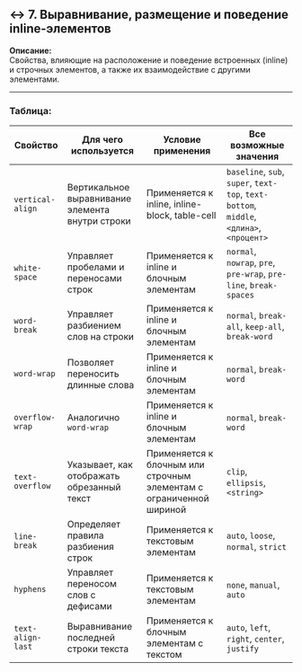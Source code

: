 ## ↔️ 7. Выравнивание, размещение и поведение inline-элементов

**Описание:**  
Свойства, влияющие на расположение и поведение встроенных (inline) и строчных элементов, а также их взаимодействие с другими элементами.

---
### Таблица:

|Свойство|Для чего используется|Условие применения|Все возможные значения|
|---|---|---|---|
|`vertical-align`|Вертикальное выравнивание элемента внутри строки|Применяется к inline, inline-block, table-cell|`baseline`, `sub`, `super`, `text-top`, `text-bottom`, `middle`, `<длина>`, `<процент>`|
|`white-space`|Управляет пробелами и переносами строк|Применяется к inline и блочным элементам|`normal`, `nowrap`, `pre`, `pre-wrap`, `pre-line`, `break-spaces`|
|`word-break`|Управляет разбиением слов на строки|Применяется к inline и блочным элементам|`normal`, `break-all`, `keep-all`, `break-word`|
|`word-wrap`|Позволяет переносить длинные слова|Применяется к inline и блочным элементам|`normal`, `break-word`|
|`overflow-wrap`|Аналогично `word-wrap`|Применяется к inline и блочным элементам|`normal`, `break-word`|
|`text-overflow`|Указывает, как отображать обрезанный текст|Применяется к блочным или строчным элементам с ограниченной шириной|`clip`, `ellipsis`, `<string>`|
|`line-break`|Определяет правила разбиения строк|Применяется к текстовым элементам|`auto`, `loose`, `normal`, `strict`|
|`hyphens`|Управляет переносом слов с дефисами|Применяется к текстовым элементам|`none`, `manual`, `auto`|
|`text-align-last`|Выравнивание последней строки текста|Применяется к блочным элементам с текстом|`auto`, `left`, `right`, `center`, `justify`|
